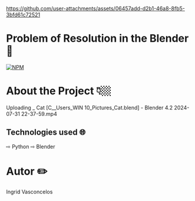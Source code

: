 
https://github.com/user-attachments/assets/06457add-d2b1-46a8-8fb5-3bfd61c72521
# Problem of Resolution in the Blender 🧸

[![NPM](https://img.shields.io/npm/l/react)](https://github.com/Ingridvasc/Portifolio/blob/main/LICENSE)

# About the Project 👇🏼

Uploading _ Cat [C__Users_WIN 10_Pictures_Cat.blend] - Blender 4.2 2024-07-31 22-37-59.mp4

## Technologies used 🌐

⇨ Python
⇨ Blender
  
# Autor ✏️

Ingrid Vasconcelos
